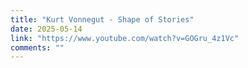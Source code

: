 ```yaml
---
title: "Kurt Vonnegut - Shape of Stories"
date: 2025-05-14
link: "https://www.youtube.com/watch?v=GOGru_4z1Vc"
comments: ""
---
```


